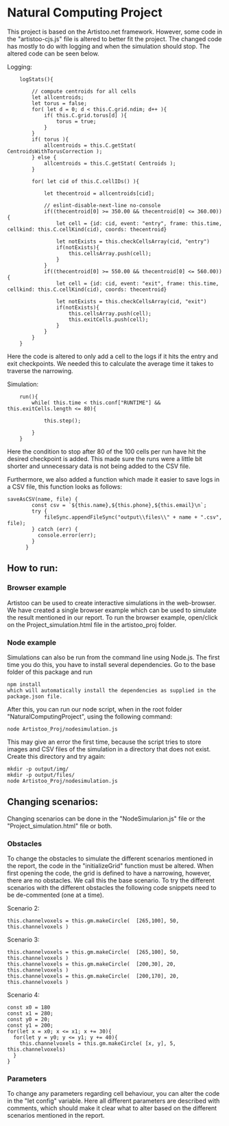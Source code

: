 # Natural Computing Project
This project is based on the Artistoo.net framework. However, some code in the "artistoo-cjs.js" file is altered to better fit the project. The changed code has mostly to do with logging and when the simulation should stop. The altered code can be seen below.

Logging:
```
	logStats(){
		
		// compute centroids for all cells
		let allcentroids; 
		let torus = false;
		for( let d = 0; d < this.C.grid.ndim; d++ ){
			if( this.C.grid.torus[d] ){
				torus = true;
			}
		}
		if( torus ){
			allcentroids = this.C.getStat( CentroidsWithTorusCorrection );
		} else {
			allcentroids = this.C.getStat( Centroids );
		} 
		
		for( let cid of this.C.cellIDs() ){
		
			let thecentroid = allcentroids[cid];
			
			// eslint-disable-next-line no-console
			if((thecentroid[0] >= 350.00 && thecentroid[0] <= 360.00)){
				let cell = {id: cid, event: "entry", frame: this.time, cellkind: this.C.cellKind(cid), coords: thecentroid}

				let notExists = this.checkCellsArray(cid, "entry")
				if(notExists){
					this.cellsArray.push(cell);
				}
			}
			if((thecentroid[0] >= 550.00 && thecentroid[0] <= 560.00)){
				let cell = {id: cid, event: "exit", frame: this.time, cellkind: this.C.cellKind(cid), coords: thecentroid}
				
				let notExists = this.checkCellsArray(cid, "exit")
				if(notExists){
					this.cellsArray.push(cell);
					this.exitCells.push(cell);
				}
			}
		}
	}
```
Here the code is altered to only add a cell to the logs if it hits the entry and exit checkpoints. We needed this to calculate the average time it takes to traverse the narrowing.

Simulation:
```
	run(){
		while( this.time < this.conf["RUNTIME"] && this.exitCells.length <= 80){
		
			this.step();
			
		}
	}
```
Here the condition to stop after 80 of the 100 cells per run have hit the desired checkpoint is added. This made sure the runs were a little bit shorter and unnecessary data is not being added to the CSV file.

Furthermore, we also added a function which made it easier to save logs in a CSV file, this function looks as follows:
```
saveAsCSV(name, file) {
		const csv = `${this.name},${this.phone},${this.email}\n`;
		try {
			fileSync.appendFileSync("output\\files\\" + name + ".csv", file);
		} catch (err) {
		  console.error(err);
		}
	  }
```

## How to run:
### Browser example
Artistoo can be used to create interactive simulations in the web-browser. We have created a single browser example which can be used to simulate the result mentioned in our report. To run the browser example, open/click on the Project_simulation.html file in the artistoo_proj folder.

### Node example
Simulations can also be run from the command line using Node.js. The first time you do this, you have to install several dependencies. Go to the base folder of this package and run
```
npm install
which will automatically install the dependencies as supplied in the package.json file.
```
After this, you can run our node script, when in the root folder "NaturalComputingProject", using the following command:
```
node Artistoo_Proj/nodesimulation.js
```
This may give an error the first time, because the script tries to store images and CSV files of the simulation in a directory that does not exist. Create this directory and try again:
```
mkdir -p output/img/
mkdir -p output/files/
node Artistoo_Proj/nodesimulation.js
```

## Changing scenarios:
Changing scenarios can be done in the "NodeSimularion.js" file or the "Project_simulation.html" file or both.
### Obstacles
To change the obstacles to simulate the different scenarios mentioned in the report, the code in the "initializeGrid" function must be altered. 
When first opening the code, the grid is defined to have a narrowing, however, there are no obstacles. We call this the base scenario. To try the different scenarios with the different obstacles the following code snippets need to be de-commented (one at a time). 

Scenario 2:
```
this.channelvoxels = this.gm.makeCircle(  [265,100], 50, this.channelvoxels )
```
Scenario 3:
```
this.channelvoxels = this.gm.makeCircle(  [265,100], 50, this.channelvoxels )
this.channelvoxels = this.gm.makeCircle(  [200,30], 20, this.channelvoxels )
this.channelvoxels = this.gm.makeCircle(  [200,170], 20, this.channelvoxels )
```
Scenario 4:
```
const x0 = 180
const x1 = 280;
const y0 = 20;
const y1 = 200;
for(let x = x0; x <= x1; x += 30){
  for(let y = y0; y <= y1; y += 40){
    this.channelvoxels = this.gm.makeCircle( [x, y], 5, this.channelvoxels)
  }
}
```
### Parameters
To change any parameters regarding cell behaviour, you can alter the code in the "let config" variable. Here all different parameters are described with comments, which should make it clear what to alter based on the different scenarios mentioned in the report.
